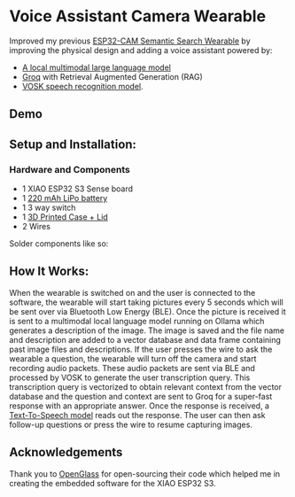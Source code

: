 # Voice Assistant Camera Wearable

Improved my previous [ESP32-CAM Semantic Search Wearable](https://github.com/xanderchinxyz/ESP32-CAM-Semantic-Search) by improving the physical design and adding a voice assistant powered by:
- [A local multimodal large language model](https://www.ollama.com/library/moondream)
- [Groq](https://groq.com/) with Retrieval Augmented Generation (RAG)
- [VOSK speech recognition model](https://alphacephei.com/vosk/).

## Demo

## Setup and Installation:
### Hardware and Components
- 1 XIAO ESP32 S3 Sense board
- 1 [220 mAh LiPo battery](https://www.amazon.ca/dp/B0CKRBTW8Z?psc=1&ref=ppx_yo2ov_dt_b_product_details)
- 1 3 way switch
- 1 [3D Printed Case + Lid](https://github.com/xanderchinxyz/Voice-Assistant-Camera-Wearable/tree/main/STL-Files)
- 2 Wires

Solder components like so:

## How It Works:
When the wearable is switched on and the user is connected to the software, the wearable will start taking pictures every 5 seconds which will be sent over via Bluetooth Low Energy (BLE). Once the picture is received it is sent to a multimodal local language model running on Ollama which generates a description of the image. The image is saved and the file name and description are added to a vector database and data frame containing past image files and descriptions. If the user presses the wire to ask the wearable a question, the wearable will turn off the camera and start recording audio packets. These audio packets are sent via BLE and processed by VOSK to generate the user transcription query. This transcription query is vectorized to obtain relevant context from the vector database and the question and context are sent to Groq for a super-fast response with an appropriate answer. Once the response is received, a [Text-To-Speech model](https://pypi.org/project/pyttsx3/) reads out the response. The user can then ask follow-up questions or press the wire to resume capturing images.

## Acknowledgements
Thank you to [OpenGlass](https://github.com/BasedHardware/OpenGlass) for open-sourcing their code which helped me in creating the embedded software for the XIAO ESP32 S3.
